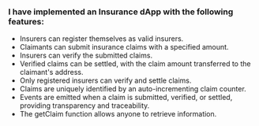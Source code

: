 ### I have implemented an Insurance dApp with the following features:

- Insurers can register themselves as valid insurers.
- Claimants can submit insurance claims with a specified amount.
- Insurers can verify the submitted claims.
- Verified claims can be settled, with the claim amount transferred to the claimant's address.
- Only registered insurers can verify and settle claims.
- Claims are uniquely identified by an auto-incrementing claim counter.
- Events are emitted when a claim is submitted, verified, or settled, providing transparency and traceability.
- The getClaim function allows anyone to retrieve information.



